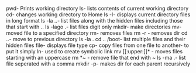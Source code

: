 pwd- Prints working directory
ls- lists contents of current working directory
cd- changes working directory to Home
ls -l- displays current directory files in long format
ls -la ..- list files along with the hidden files including those that start with ..
ls -lago .- list files digit only
mkdir- make directories
mv- moved file to a specified directory
rm- removes files
rm -r - removes dir
cd ..- move to previous directory
ls -la . cd .. /boot- list multiple files and their hidden files
file- displays file type
cp- copy files from one file to another- to put it simply
ln- used to create symbolic link
mv [[:upper:]]* - moves files starting with an uppercase
rm *~ - remove file that end with ~
ls -ma .- list file seperated with a comma
mkdir -p- makes dir for each parent recursively
